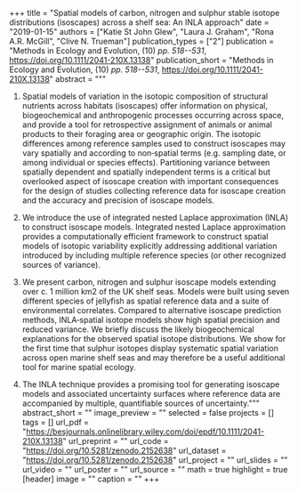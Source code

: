 +++
title = "Spatial models of carbon, nitrogen and sulphur stable isotope distributions (isoscapes) across a shelf sea: An INLA approach"
date = "2019-01-15"
authors = ["Katie St John Glew", "Laura J. Graham", "Rona A.R. McGill", "Clive N. Trueman"]
publication_types = ["2"]
publication = "Methods in Ecology and Evolution, (10) _pp. 518--531_, https://doi.org/10.1111/2041-210X.13138"
publication_short = "Methods in Ecology and Evolution, (10) _pp. 518--531_, https://doi.org/10.1111/2041-210X.13138"
abstract = """
1. Spatial models of variation in the isotopic composition of structural nutrients across habitats (isoscapes) offer information on physical, biogeochemical and anthropogenic processes occurring across space, and provide a tool for retrospective assignment of animals or animal products to their foraging area or geographic origin. The isotopic differences among reference samples used to construct isoscapes may vary spatially and according to non‐spatial terms (e.g. sampling date, or among individual or species effects). Partitioning variance between spatially dependent and spatially independent terms is a critical but overlooked aspect of isoscape creation with important consequences for the design of studies collecting reference data for isoscape creation and the accuracy and precision of isoscape models. 

2. We introduce the use of integrated nested Laplace approximation (INLA) to construct isoscape models. Integrated nested Laplace approximation provides a computationally efficient framework to construct spatial models of isotopic variability explicitly addressing additional variation introduced by including multiple reference species (or other recognized sources of variance). 

3. We present carbon, nitrogen and sulphur isoscape models extending over c. 1 million km2 of the UK shelf seas. Models were built using seven different species of jellyfish as spatial reference data and a suite of environmental correlates. Compared to alternative isoscape prediction methods, INLA‐spatial isotope models show high spatial precision and reduced variance. We briefly discuss the likely biogeochemical explanations for the observed spatial isotope distributions. We show for the first time that sulphur isotopes display systematic spatial variation across open marine shelf seas and may therefore be a useful additional tool for marine spatial ecology. 

4. The INLA technique provides a promising tool for generating isoscape models and associated uncertainty surfaces where reference data are accompanied by multiple, quantifiable sources of uncertainty."""
abstract_short = ""
image_preview = ""
selected = false
projects = []
tags = []
url_pdf = "https://besjournals.onlinelibrary.wiley.com/doi/epdf/10.1111/2041-210X.13138"
url_preprint = ""
url_code = "https://doi.org/10.5281/zenodo.2152638"
url_dataset = "https://doi.org/10.5281/zenodo.2152638"
url_project = ""
url_slides = ""
url_video = ""
url_poster = ""
url_source = ""
math = true
highlight = true
[header]
image = ""
caption = ""
+++
